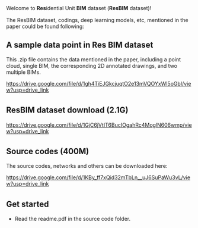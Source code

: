 Welcome to **Res**idential Unit **BIM** dataset (**ResBIM** dataset)!　　

The ResBIM dataset, codings, deep learning models, etc, mentioned in the paper could be found following:

## A sample data point in Res BIM dataset
This .zip file contains the data mentioned in the paper, including a point cloud, single BIM, the corresponding 2D annotated drawings, and two multiple BIMs.

https://drive.google.com/file/d/1gh4TiEJGkcjuqtO2e13mVQOYxWl5oGbI/view?usp=drive_link

## ResBIM dataset download (2.1G)　　

https://drive.google.com/file/d/1GjC6jVtIT6BucIOgahRc4MoglN606wmp/view?usp=drive_link

## Source codes (400M)　
The source codes, networks and others can be downloaded here:

https://drive.google.com/file/d/1KBy_ff7xQid32mTbLn__uJ6SuPaWu3vL/view?usp=drive_link

## Get started　　
- Read the readme.pdf in the source code folder.
